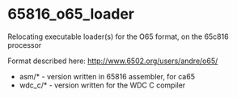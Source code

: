 # 65816_o65_loader
Relocating executable loader(s) for the O65 format, on the 65c816 processor

Format described here: http://www.6502.org/users/andre/o65/

   * asm/* - version written in 65816 assembler, for ca65
   * wdc_c/* - version written for the WDC C compiler
